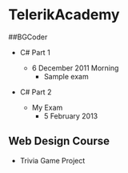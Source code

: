 TelerikAcademy
==============


##BGCoder



- C# Part 1
    - 6 December 2011 Morning
        - Sample exam    
  
- C# Part 2    
    - My Exam 
        - 5 February 2013

## Web Design Course
- Trivia Game Project
